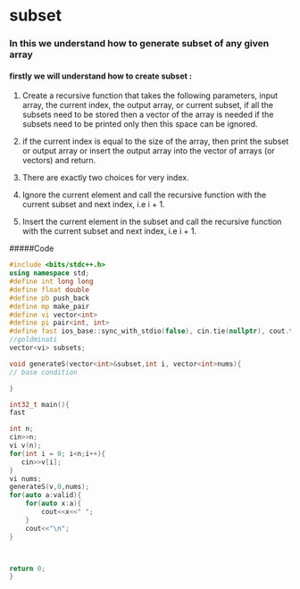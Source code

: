 # subset

### In this we understand how to generate subset of any given array

#### firstly we will understand how to create subset : 
1. Create a recursive function that takes the following parameters, input array, the current index, the output array, or current subset, if all the subsets need to be stored then a vector of the array is needed if the subsets need to be printed only then this space can be ignored.


2. if the current index is equal to the size of the array, then print the subset or output array or insert the output array into the vector of arrays (or vectors) and return.

3. There are exactly two choices for very index.
4. Ignore the current element and call the recursive function with the current subset and next index, i.e i + 1.
5. Insert the current element in the subset and call the recursive function with the current subset and next index, i.e i + 1.

#####Code

```c++
#include <bits/stdc++.h>
using namespace std;
#define int long long
#define float double
#define pb push_back
#define mp make_pair
#define vi vector<int>
#define pi pair<int, int>
#define fast ios_base::sync_with_stdio(false), cin.tie(nullptr), cout.tie(nullptr);
//goldminati
vector<vi> subsets;

void generateS(vector<int>&subset,int i, vector<int>nums){
// base condition

}

int32_t main(){
fast

int n;
cin>>n;
vi v(n);
for(int i = 0; i<n;i++){
   cin>>v[i];
}
vi nums;
generateS(v,0,nums);
for(auto a:valid){
    for(auto x:a){
        cout<<x<<" ";
    }
    cout<<"\n";
}



return 0;
}


```

